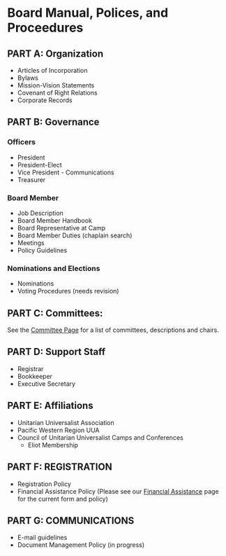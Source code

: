 # Board Manual, Polices, and Proceedures

## PART A: Organization

- <span id="doc.board.articles">Articles of Incorporation</span>
- <span id="doc.board.bylaws">Bylaws</span>
- <span id="doc.board.mission">Mission-Vision Statements</span>
- <span id="doc.board.right-relations">Covenant of Right Relations</span>
- <span id="doc.board.corp-records">Corporate Records</span>

## PART B: Governance

### Officers
- <span id="doc.board.president">President</span>
- <span id="doc.board.president-elect">President-Elect</span>
- <span id="doc.board.vp-comm">Vice President - Communications</span>
- <span id="doc.board.treasurer">Treasurer</span>

### Board Member
- <span id="doc.board.member">Job Description</span>
- <span id="doc.board.handbook">Board Member Handbook</span>
- <span id="doc.board.board-rep">Board Representative at Camp</span>
- <span id="doc.board.chaplain-search">Board Member Duties (chaplain search)</span>
- <span id="doc.board.meetings">Meetings</span>
- <span id="doc.board.policy-guidelines">Policy Guidelines</span>

### Nominations and Elections
- <span id="doc.board.nominations">Nominations</span>
- <span id="doc.board.voting">Voting Procedures</span> (needs revision)

## PART C: Committees:

See the [Committee Page](?info=committees) for a list of committees, descriptions and chairs.

## PART D: Support Staff

- <span id="doc.board.registrar">Registrar</span>
- <span id="doc.board.bookkeeper">Bookkeeper</span>
- <span id="doc.board.secretary">Executive Secretary</span>

## PART E: Affiliations

- <span id="link.affiliation.uua">Unitarian Universalist Association</span>
- <span id="link.affiliation.uua-pwr">Pacific Western Region UUA</span>
- <span id="link.affiliation.cu2c2">Council of Unitarian Universalist Camps and Conferences</span>
  - <span id="doc.board.cu2c2">Eliot Membership</span>

## PART F:  REGISTRATION

- <span id="doc.board.registration">Registration Policy</span>
- Financial Assistance Policy (Please see our [Financial Assistance](?info=financial_assistance) page for the current form and policy)

## PART G: COMMUNICATIONS

- <span id="doc.board.email-guide">E-mail guidelines</span>
- Document Management Policy (in progress)
